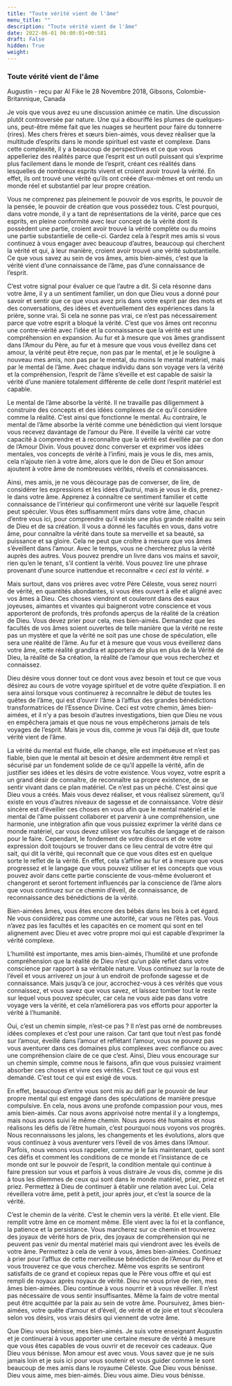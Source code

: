 ```yaml
---
title: "Toute vérité vient de l'âme"
menu_title: ""
description: "Toute vérité vient de l'âme"
date: 2022-06-01 06:00:01+00:581
draft: False
hidden: True
weight:
---
```

### Toute vérité vient de l'âme

Augustin - reçu par Al Fike le 28 Novembre 2018, Gibsons, Colombie-Britannique, Canada

Je vois que vous avez eu une discussion animée ce matin. Une discussion plutôt controversée par nature. Une qui a ébouriffé les plumes de quelques-uns, peut-être même fait que les nuages se heurtent pour faire du tonnerre (rires). Mes chers frères et sœurs bien-aimés, vous devez réaliser que la multitude d’esprits dans le monde spirituel est vaste et complexe. Dans cette complexité, il y a beaucoup de perspectives et ce que vous appelleriez des réalités parce que l’esprit est un outil puissant qui s’exprime plus facilement dans le monde de l’esprit, créant ces réalités dans lesquelles de nombreux esprits vivent et croient avoir trouvé la vérité. En effet, ils ont trouvé une vérité qu’ils ont créée d’eux-mêmes et ont rendu un monde réel et substantiel par leur propre création.

Vous ne comprenez pas pleinement le pouvoir de vos esprits, le pouvoir de la pensée, le pouvoir de création que vous possédez tous. C’est pourquoi, dans votre monde, il y a tant de représentations de la vérité, parce que ces esprits, en pleine conformité avec leur concept de la vérité dont ils possèdent une partie, croient avoir trouvé la vérité complète ou du moins une partie substantielle de celle-ci. Gardez cela à l’esprit mes amis si vous continuez à vous engager avec beaucoup d’autres, beaucoup qui cherchent la vérité et qui, à leur manière, croient avoir trouvé une vérité substantielle. Ce que vous savez au sein de vos âmes, amis bien-aimés, c’est que la vérité vient d’une connaissance de l’âme, pas d’une connaissance de l’esprit.

C’est votre signal pour évaluer ce que l’autre a dit. Si cela résonne dans votre âme, il y a un sentiment familier, un don que Dieu vous a donné pour savoir et sentir que ce que vous avez pris dans votre esprit par des mots et des conversations, des idées et éventuellement des expériences dans la prière, sonne vrai. Si cela ne sonne pas vrai, ce n’est pas nécessairement parce que votre esprit a bloqué la vérité. C’est que vos âmes ont reconnu une contre-vérité avec l’idée et la connaissance que la vérité est une compréhension en expansion. Au fur et à mesure que vos âmes grandissent dans l’Amour du Père, au fur et à mesure que vous vous éveillez dans cet amour, la vérité peut être reçue, non pas par le mental, et je le souligne à nouveau mes amis, non pas par le mental, du moins le mental matériel, mais par le mental de l’âme. Avec chaque individu dans son voyage vers la vérité et la compréhension, l’esprit de l’âme s’éveille et est capable de saisir la vérité d’une manière totalement différente de celle dont l’esprit matériel est capable.

Le mental de l’âme absorbe la vérité. Il ne travaille pas diligemment à construire des concepts et des idées complexes de ce qu’il considère comme la réalité. C’est ainsi que fonctionne le mental. Au contraire, le mental de l’âme absorbe la vérité comme une bénédiction qui vient lorsque vous recevez davantage de l’amour du Père. Il éveille la vérité car votre capacité à comprendre et à reconnaître que la vérité est éveillée par ce don de l’Amour Divin. Vous pouvez donc converser et exprimer vos idées mentales, vos concepts de vérité à l’infini, mais je vous le dis, mes amis, cela n’ajoute rien à votre âme, alors que le don de Dieu et Son amour ajoutent à votre âme de nombreuses vérités, réveils et connaissances.

Ainsi, mes amis, je ne vous décourage pas de converser, de lire, de considérer les expressions et les idées d’autrui, mais je vous le dis, prenez-le dans votre âme. Apprenez à connaître ce sentiment familier et cette connaissance de l’intérieur qui confirmeront une vérité sur laquelle l’esprit peut spéculer. Vous êtes suffisamment mûrs dans votre âme, chacun d’entre vous ici, pour comprendre qu’il existe une plus grande réalité au sein de Dieu et de sa création. Il vous a donné les facultés en vous, dans votre âme, pour connaître la vérité dans toute sa merveille et sa beauté, sa puissance et sa gloire. Cela ne peut que croître à mesure que vos âmes s’éveillent dans l’amour. Avec le temps, vous ne chercherez plus la vérité auprès des autres. Vous pouvez prendre un livre dans vos mains et savoir, rien qu’en le tenant, s’il contient la vérité. Vous pouvez lire une phrase provenant d’une source inattendue et reconnaître *« ceci est la vérité. »*

Mais surtout, dans vos prières avec votre Père Céleste, vous serez nourri de vérité, en quantités abondantes, si vous êtes ouvert à elle et aligné avec vos âmes à Dieu. Ces choses viendront et couleront dans des eaux joyeuses, aimantes et vivantes qui baigneront votre conscience et vous apporteront de profonds, très profonds aperçus de la réalité de la création de Dieu. Vous devez prier pour cela, mes bien-aimés. Demandez que les facultés de vos âmes soient ouvertes de telle manière que la vérité ne reste pas un mystère et que la vérité ne soit pas une chose de spéculation, elle sera une réalité de l’âme. Au fur et à mesure que vous vous éveillerez dans votre âme, cette réalité grandira et apportera de plus en plus de la Vérité de Dieu, la réalité de Sa création, la réalité de l’amour que vous recherchez et connaissez.

Dieu désire vous donner tout ce dont vous avez besoin et tout ce que vous désirez au cours de votre voyage spirituel et de votre quête d’expiation. Il en sera ainsi lorsque vous continuerez à reconnaître le début de toutes les quêtes de l’âme, qui est d’ouvrir l’âme à l’afflux des grandes bénédictions transformatrices de l’Essence Divine. Ceci est votre chemin, âmes bien-aimées, et il n’y a pas besoin d’autres investigations, bien que Dieu ne vous en empêchera jamais et que nous ne vous empêcherons jamais de tels voyages de l’esprit. Mais je vous dis, comme je vous l’ai déjà dit, que toute vérité vient de l’âme.

La vérité du mental est fluide, elle change, elle est impétueuse et n’est pas fiable, bien que le mental ait besoin et désire ardemment être rempli et sécurisé par un fondement solide de ce qu’il appelle la vérité, afin de justifier ses idées et les désirs de votre existence. Vous voyez, votre esprit a un grand désir de connaître, de reconnaître sa propre existence, de se sentir vivant dans ce plan matériel. Ce n’est pas un péché. C’est ainsi que Dieu vous a créés. Mais vous devez réaliser, et vous réalisez sûrement, qu’il existe en vous d’autres niveaux de sagesse et de connaissance. Votre désir sincère est d’éveiller ces choses en vous afin que le mental matériel et le mental de l’âme puissent collaborer et parvenir à une compréhension, une harmonie, une intégration afin que vous puissiez exprimer la vérité dans ce monde matériel, car vous devez utiliser vos facultés de langage et de raison pour le faire. Cependant, le fondement de votre discours et de votre expression doit toujours se trouver dans ce lieu central de votre être qui sait, qui dit la vérité, qui reconnaît que ce que vous dites est en quelque sorte le reflet de la vérité. En effet, cela s’affine au fur et à mesure que vous progressez et le langage que vous pouvez utiliser et les concepts que vous pouvez avoir dans cette partie consciente de vous-même évolueront et changeront et seront fortement influencés par la conscience de l’âme alors que vous continuez sur ce chemin d’éveil, de connaissance, de reconnaissance des bénédictions de la vérité.

Bien-aimées âmes, vous êtes encore des bébés dans les bois à cet égard. Ne vous considérez pas comme une autorité, car vous ne l’êtes pas. Vous n’avez pas les facultés et les capacités en ce moment qui sont en tel alignement avec Dieu et avec votre propre moi qui est capable d’exprimer la vérité complexe.

L’humilité est importante, mes amis bien-aimés, l’humilité et une profonde compréhension que la réalité de Dieu n’est qu’un pâle reflet dans votre conscience par rapport à sa véritable nature. Vous continuez sur la route de l’éveil et vous arriverez un jour à un endroit de profonde sagesse et de connaissance. Mais jusqu’à ce jour, accrochez-vous à ces vérités que vous connaissez, et vous savez que vous savez, et laissez tomber tout le reste sur lequel vous pouvez spéculer, car cela ne vous aide pas dans votre voyage vers la vérité, et cela n’améliorera pas vos efforts pour apporter la vérité à l’humanité.

Oui, c’est un chemin simple, n’est-ce pas ? Il n’est pas orné de nombreuses idées complexes et c’est pour une raison. Car tant que tout n’est pas fondé sur l’amour, éveillé dans l’amour et reflétant l’amour, vous ne pouvez pas vous aventurer dans ces domaines plus complexes avec confiance ou avec une compréhension claire de ce que c’est. Ainsi, Dieu vous encourage sur un chemin simple, comme nous le faisons, afin que vous puissiez vraiment absorber ces choses et vivre ces vérités. C’est tout ce qui vous est demandé. C’est tout ce qui est exigé de vous.

En effet, beaucoup d’entre vous sont mis au défi par le pouvoir de leur propre mental qui est engagé dans des spéculations de manière presque compulsive. En cela, nous avons une profonde compassion pour vous, mes amis bien-aimés. Car nous avons apprivoisé notre mental il y a longtemps, mais nous avons suivi le même chemin. Nous avons été humains et nous réalisons les défis de l’être humain, c’est pourquoi nous voyons vos progrès. Nous reconnaissons les jalons, les changements et les évolutions, alors que vous continuez à vous aventurer vers l’éveil de vos âmes dans l’Amour. Parfois, nous venons vous rappeler, comme je le fais maintenant, quels sont ces défis et comment les conditions de ce monde et l’insistance de ce monde ont sur le pouvoir de l’esprit, la condition mentale qui continue à faire pression sur vous et parfois à vous distraire Je vous dis, comme je dis à tous les dilemmes de ceux qui sont dans le monde matériel, priez, priez et priez. Permettez à Dieu de continuer à établir une relation avec Lui. Cela réveillera votre âme, petit à petit, jour après jour, et c’est la source de la vérité.

C’est le chemin de la vérité. C’est le chemin vers la vérité. Et elle vient. Elle remplit votre âme en ce moment même. Elle vient avec la foi et la confiance, la patience et la persistance. Vous marcherez sur ce chemin et trouverez des joyaux de vérité hors de prix, des joyaux de compréhension qui ne peuvent pas venir du mental matériel mais qui viendront avec les éveils de votre âme. Permettez à cela de venir à vous, âmes bien-aimées. Continuez à prier pour l’afflux de cette merveilleuse bénédiction de l’Amour du Père et vous trouverez ce que vous cherchez. Même vos esprits se sentiront satisfaits de ce grand et copieux repas que le Père vous offre et qui est rempli de noyaux après noyaux de vérité. Dieu ne vous prive de rien, mes âmes bien-aimées. Dieu continue à vous nourrir et à vous réveiller. Il n’est pas nécessaire de vous sentir insuffisantes. Même la faim de votre mental peut être acquittée par la paix au sein de votre âme. Poursuivez, âmes bien-aimées, votre quête d’amour et d’éveil, de vérité et de joie et tout s’écoulera selon vos désirs, vos vrais désirs qui viennent de votre âme.

Que Dieu vous bénisse, mes bien-aimés. Je suis votre enseignant Augustin et je continuerai à vous apporter une certaine mesure de vérité à mesure que vous êtes capables de vous ouvrir et de recevoir ces cadeaux. Que Dieu vous bénisse. Mon amour est avec vous. Vous savez que je ne suis jamais loin et je suis ici pour vous soutenir et vous guider comme le sont beaucoup de mes amis dans le royaume Céleste. Que Dieu vous bénisse. Dieu vous aime, mes bien-aimés. Dieu vous aime. Dieu vous bénisse.





